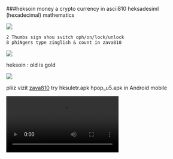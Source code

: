 ###heksoin money a crypto currency in ascii810 heksadesiml (hexadecimal) mathematics

![][i1_82grls]

```
2 Thumbs sign shou svitch oph/on/lock/unlock
8 phiNgers type zinglish & count in zava810
```
![][i2vntana]

heksoin : old is gold

![][i3]

pliiz vizit [zava810][1] try hksuletr.apk hpop_u5.apk in Android mobile 

![][i4]

[1]: http://github.com/zava810/zava810

[i1_82grls]: https://github.com/zava810/kontent/blob/main/imez/mni810/8ane2grls.png
[i2vntana]: https://github.com/zava810/kontent/blob/main/imez/mni810/vntana.200.jpg
[i3]: https://github.com/zava810/kontent/blob/main/imez/mni810/no2550.jpg
[i4]: https://github.com/zava810/kontent/blob/main/imez/mni810/heksoinvaluetodAy.mp4
